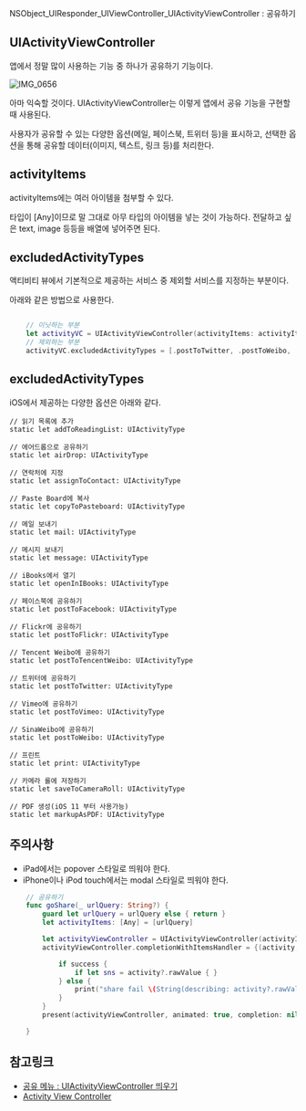 NSObject_UIResponder_UIViewController_UIActivityViewController : 공유하기

## UIActivityViewController
앱에서 정말 많이 사용하는 기능 중 하나가 공유하기 기능이다. 

![IMG_0656](https://user-images.githubusercontent.com/76529148/229722540-fd57f876-14c7-4ef5-992e-2502eb5464b6.PNG)

아마 익숙할 것이다. 
UIActivityViewController는 이렇게 앱에서 공유 기능을 구현할 때 사용된다.

사용자가 공유할 수 있는 다양한 옵션(메일, 페이스북, 트위터 등)을 표시하고, 선택한 옵션을 통해 공유할 데이터(이미지, 텍스트, 링크 등)를 처리한다.




## activityItems
activityItems에는 여러 아이템을 첨부할 수 있다.

타입이 [Any]이므로 말 그대로 아무 타입의 아이템을 넣는 것이 가능하다.
전달하고 싶은 text, image 등등을 배열에 넣어주면 된다. 



## excludedActivityTypes
액티비티 뷰에서 기본적으로 제공하는 서비스 중 제외할 서비스를 지정하는 부분이다.

아래와 같은 방법으로 사용한다.
```swift

    // 이닛하는 부분
    let activityVC = UIActivityViewController(activityItems: activityItems, applicationActivities: nil)
    // 제외하는 부분
    activityVC.excludedActivityTypes = [.postToTwitter, .postToWeibo, .postToVimeo, .postToFlickr, .postToFacebook, .postToTencentWeibo]

```

## excludedActivityTypes

iOS에서 제공하는 다양한 옵션은 아래와 같다.

```
// 읽기 목록에 추가
static let addToReadingList: UIActivityType

// 에어드롭으로 공유하기
static let airDrop: UIActivityType

// 연락처에 지정
static let assignToContact: UIActivityType

// Paste Board에 복사
static let copyToPasteboard: UIActivityType

// 메일 보내기
static let mail: UIActivityType

// 메시지 보내기
static let message: UIActivityType

// iBooks에서 열기
static let openInIBooks: UIActivityType

// 페이스북에 공유하기
static let postToFacebook: UIActivityType

// Flickr에 공유하기
static let postToFlickr: UIActivityType

// Tencent Weibo에 공유하기
static let postToTencentWeibo: UIActivityType

// 트위터에 공유하기
static let postToTwitter: UIActivityType

// Vimeo에 공유하기
static let postToVimeo: UIActivityType

// SinaWeibo에 공유하기
static let postToWeibo: UIActivityType

// 프린트
static let print: UIActivityType

// 카메라 롤에 저장하기
static let saveToCameraRoll: UIActivityType

// PDF 생성(iOS 11 부터 사용가능)
static let markupAsPDF: UIActivityType

```


## 주의사항
- iPad에서는 popover 스타일로 띄워야 한다.
- iPhone이나 iPod touch에서는 modal 스타일로 띄워야 한다.



```swift
    // 공유하기
    func goShare(_ urlQuery: String?) {
        guard let urlQuery = urlQuery else { return }
        let activityItems: [Any] = [urlQuery]

        let activityViewController = UIActivityViewController(activityItems: activityItems, applicationActivities: nil)
        activityViewController.completionWithItemsHandler = {(activity, success, items, error) in

            if success {
                if let sns = activity?.rawValue { }
            } else {
                print("share fail \(String(describing: activity?.rawValue))")
            }
        }
        present(activityViewController, animated: true, completion: nil)

    }
```

## 참고링크
- [공유 메뉴 : UIActivityViewController 띄우기](http://yoonbumtae.com/?p=5080) 
- [Activity View Controller](https://www.zehye.kr/ios/2020/03/12/12iOS_activity_view_controller) 

